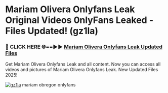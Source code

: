 # Mariam Olivera Onlyfans Leak Original Videos 0nlyFans Leaked - Files Updated! (gz1la)

<h3>🔴 CLICK HERE 🌐==►► <a href="https://tinyurl.com/3hn5wdd3" rel="nofollow">Mariam Olivera Onlyfans Leak Updated Files</a></h3>

Get Mariam Olivera Onlyfans Leak and all content. Now you can access all videos and pictures of Mariam Olivera Onlyfans Leak. New Updated Files 2025!

[![gz1la](https://i.imgur.com/4HnBqBT.gif)](https://tinyurl.com/3hn5wdd3)
mariam obregon onlyfans